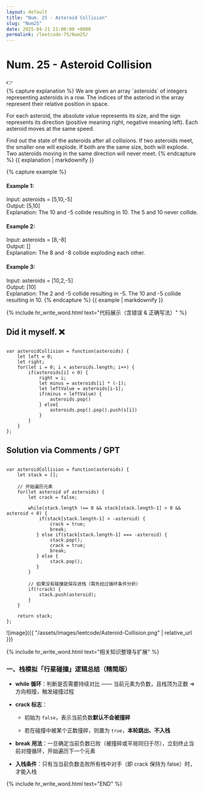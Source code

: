 ```yaml
---
layout: default
title: "Num. 25 - Asteroid Collision"
slug: "Num25"
date: 2025-04-21 11:00:00 +0800
permalink: /leetcode-75/Num25/
---
```


# Num. 25 - Asteroid Collision

<aside class="asideDiv">
    <div>👉</div>
    <div>
        <main>
            {% capture explanation %}
We are given an array `asteroids` of integers representing asteroids in a row. The indices of the asteriod in the array represent their relative position in space.

For each asteroid, the absolute value represents its size, and the sign represents its direction (positive meaning right, negative meaning left). Each asteroid moves at the same speed.

Find out the state of the asteroids after all collisions. If two asteroids meet, the smaller one will explode. If both are the same size, both will explode. Two asteroids moving in the same direction will never meet.
            {% endcapture %}
            {{ explanation | markdownify }}
        </main>
        <main>
            {% capture example %}
#### Example 1:
Input: asteroids = [5,10,-5]  
Output: [5,10]  
Explanation: The 10 and -5 collide resulting in 10. The 5 and 10 never collide.
#### Example 2:
Input: asteroids = [8,-8]  
Output: []  
Explanation: The 8 and -8 collide exploding each other.
#### Example 3:
Input: asteroids = [10,2,-5]  
Output: [10]  
Explanation: The 2 and -5 collide resulting in -5. The 10 and -5 collide resulting in 10.
            {% endcapture %}
            {{ example | markdownify }}
        </main>
    </div>
</aside>

{% include hr_write_word.html text="代码展示（含错误 & 正确写法）" %}

## **Did it myself.** &#x274C; 
<pre><code class="language-js">
var asteroidCollision = function(asteroids) {
    let left = 0;
    let right;
    for(let i = 0; i < asteroids.length; i++) {
        if(asteroids[i] < 0) {
            right = i;
            let minus = asteroids[i] * (-1);
            let leftValue = asteroids[i-1];
            if(minus < leftValue) {
                asteroids.pop()
            } else{
                asteroids.pop().pop().push(s[i])
            }
        }
    }
};
</code></pre>

## **Solution via Comments / GPT**
<pre><code class="language-js">
var asteroidCollision = function(asteroids) {
    let stack = [];

    // 开始遍历元素
    for(let asteroid of asteroids) {
        let crack = false;

        while(stack.length !== 0 && stack[stack.length-1] > 0 && asteroid < 0) {
            if(stack[stack.length-1] > -asteroid) {
                crack = true;
                break;
           } else if(stack[stack.length-1] === -asteroid) {
                stack.pop();
                crack = true;
                break;
           } else {
                stack.pop();
           }
        }

        // 如果没有碰撞就保存进栈（需先经过循环条件分析）
        if(!crack) {
            stack.push(asteroid);
        }
    }

    return stack;
};
</code></pre>

![image]({{ "/assets/images/leetcode/Asteroid-Collision.png" | relative_url }})

{% include hr_write_word.html text="相关知识整理与扩展" %}



### **一、栈模拟「行星碰撞」逻辑总结（精简版）**

- **while 循环**：判断是否需要持续对比 —— 当前元素为负数，且栈顶为正数 ⇒ 方向相撞，触发碰撞过程

- **crack 标志**：

    - 初始为 `false`，表示当前负数**默认不会被撞碎**

    - 若在碰撞中被某个正数撞碎，则置为 `true`，**本轮跳出、不入栈**

- **break 用法**：一旦确定当前负数已败（被撞碎或平局同归于尽），立刻终止当前对撞循环，开始遍历下一个元素

- **入栈条件**：只有当当前负数击败所有栈中对手（即 crack 保持为 false）时，才能入栈


{% include hr_write_word.html text="END" %}